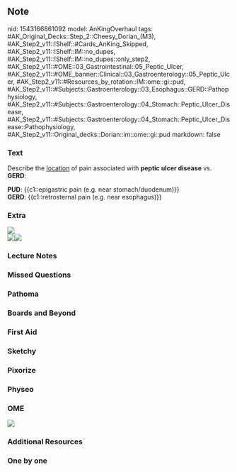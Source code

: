 ## Note
nid: 1543166861092
model: AnKingOverhaul
tags: #AK_Original_Decks::Step_2::Cheesy_Dorian_(M3), #AK_Step2_v11::!Shelf::#Cards_AnKing_Skipped, #AK_Step2_v11::!Shelf::IM::no_dupes, #AK_Step2_v11::!Shelf::IM::no_dupes::only_step2, #AK_Step2_v11::#OME::03_Gastrointestinal::05_Peptic_Ulcer, #AK_Step2_v11::#OME_banner::Clinical::03_Gastroenterology::05_Peptic_Ulcer, #AK_Step2_v11::#Resources_by_rotation::IM::ome::gi::pud, #AK_Step2_v11::#Subjects::Gastroenterology::03_Esophagus::GERD::Pathophysiology, #AK_Step2_v11::#Subjects::Gastroenterology::04_Stomach::Peptic_Ulcer_Disease, #AK_Step2_v11::#Subjects::Gastroenterology::04_Stomach::Peptic_Ulcer_Disease::Pathophysiology, #AK_Step2_v11::Original_decks::Dorian::im::ome::gi::pud
markdown: false

### Text
Describe the <u>location</u> of pain associated with <b>peptic
ulcer disease</b> vs. <b>GERD</b>:
<div>
  <div>
    <b>PUD</b>: {{c1::epigastric pain (e.g. near
    stomach/duodenum)}}
  </div>
  <div>
    <b>GERD</b>: {{c1::retrosternal pain (e.g. near esophagus)}}
  </div>
</div>

### Extra
<img src="paste-11535625027059713.jpg">
<div><img src="paste-11535753876078593.jpg"><img src=
"paste-11535771055947777.jpg"></div>

### Lecture Notes


### Missed Questions


### Pathoma


### Boards and Beyond


### First Aid


### Sketchy


### Pixorize


### Physeo


### OME
<div class="ome-widget">
  <a href=
  "https://onlinemeded.org/spa/gastroenterology/peptic-ulcer/acquire?ref=anki">
  <img src="_OME_AnkiFlashcards_Lesson_3.png"></a>
</div>

### Additional Resources


### One by one

